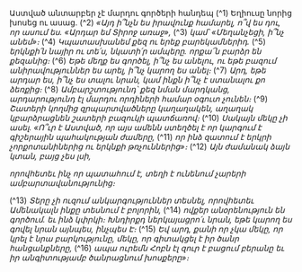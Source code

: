 
Աստված անտարբեր չէ մարդու գործերի հանդեպ
(^1) Եղիուսը նորից խոսեց ու ասաց.
(^2) _«Այդ ի՞նչն ես իրավունք համարել,
ո՞վ ես դու, որ ասում ես. «Արդար եմ Տիրոջ առաջ»,_
(^3) _կամ՝ «Մեղանչեցի, ի՞նչ անեմ»։_
(^4) _Կպատասխանեմ քեզ ու երեք բարեկամներիդ._
(^5) _երկնքի՛ն նայիր ու տե՛ս,
նկատի՛ր ամպերը. որքա՜ն բարձր են քեզանից։_
(^6) _Եթե մեղք ես գործել, ի՞նչ ես անելու,
ու եթե բազում անիրավություններ ես արել, ի՞նչ կարող ես անել։_
(^7) _Արդ, եթե արդար ես, ի՞նչ ես տալու նրան,
կամ ինքն ի՞նչ է ստանալու քո ձեռքից։_
(^8) _Ամբարշտությունդ՝ քեզ նման մարդկանց,
արդարությունդ էլ մարդու որդիների համար օգուտ չունեն։_
(^9) _Շատերի կողմից զրպարտվածները կաղաղակեն,
աղաղակ կբարձրացնեն շատերի բազուկի պատճառով։_
(^10) _Սակայն մեկը չի ասել. «Ո՞ւր է Աստված, որ այս ամենն ստեղծել է
որ կարգում է գիշերային պահակության ժամերը,_
(^11) _որ ինձ զատում է երկրի չորքոտանիներից
ու երկնքի թռչուններից»։_
(^12) _Այն ժամանակ ձայն կտան, բայց չես լսի,_


_որովհետեւ ինչ որ պատահում է, տեղի է ունենում չարերի ամբարտավանությունից։_

(^13) _Տերը չի ուզում անկարգություններ տեսնել,
որովհետեւ Ամենակալն ինքը տեսնում է բոլորին,_
(^14) _ովքեր անօրենություն են գործում. եւ ինձ կփրկի։
Խնդիրքդ ներկայացրո՛ւ նրան,
եթե կարող ես գովել նրան այնպես, ինչպես Է։_
(^15) _Եվ արդ, քանի որ չկա մեկը, որ կրել է նրա բարկությունը,
մեկը, որ գիտակցել է իր ծանր հանցանքները,_
(^16) _ապա ուրեմն Հոբն էլ զուր է բացում բերանը
եւ իր անգիտությամբ ծանրացնում խոսքերը»։_
